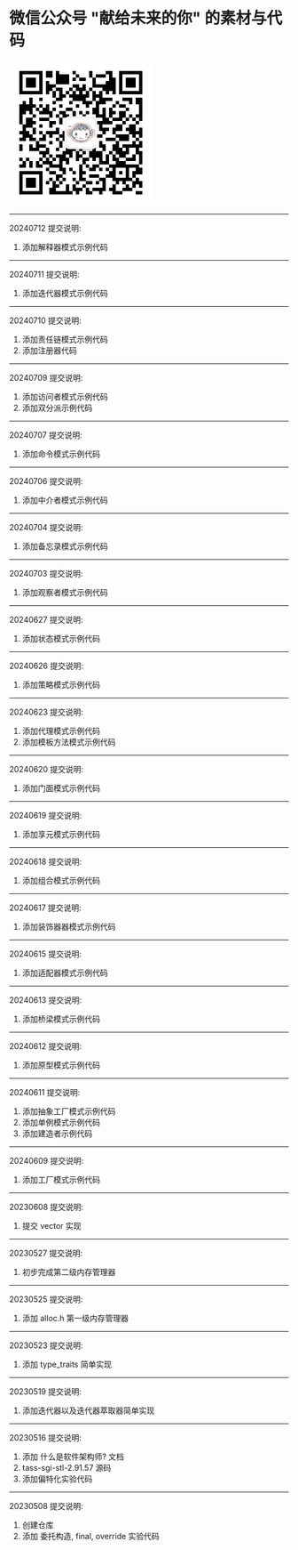 # 微信公众号 "献给未来的你" 的素材与代码  
<img src="material/qrcode_.jpg"> 


---
20240712 提交说明:  
1. 添加解释器模式示例代码    

---
20240711 提交说明:  
1. 添加迭代器模式示例代码    

---
20240710 提交说明:  
1. 添加责任链模式示例代码    
2. 添加注册器代码

---
20240709 提交说明:  
1. 添加访问者模式示例代码    
2. 添加双分派示例代码

---
20240707 提交说明:  
1. 添加命令模式示例代码    

---
20240706 提交说明:  
1. 添加中介者模式示例代码    

---
20240704 提交说明:  
1. 添加备忘录模式示例代码    
  
---
20240703 提交说明:  
1. 添加观察者模式示例代码    

---
20240627 提交说明:  
1. 添加状态模式示例代码    

---
20240626 提交说明:  
1. 添加策略模式示例代码    

---
20240623 提交说明:  
1. 添加代理模式示例代码    
2. 添加模板方法模式示例代码    

---
20240620 提交说明:  
1. 添加门面模式示例代码    

---
20240619 提交说明:  
1. 添加享元模式示例代码    

---
20240618 提交说明:  
1. 添加组合模式示例代码    

---
20240617 提交说明:  
1. 添加装饰器器模式示例代码    

---
20240615 提交说明:  
1. 添加适配器模式示例代码    

---
20240613 提交说明:  
1. 添加桥梁模式示例代码    

---
20240612 提交说明:  
1. 添加原型模式示例代码    

---
20240611 提交说明:  
1. 添加抽象工厂模式示例代码    
2. 添加单例模式示例代码  
3. 添加建造者示例代码  

---
20240609 提交说明:  
1. 添加工厂模式示例代码    

---
20230608 提交说明:  
1. 提交 vector 实现

---
20230527 提交说明:  
1. 初步完成第二级内存管理器

---
20230525 提交说明:  
1. 添加 alloc.h 第一级内存管理器

---
20230523 提交说明:  
1. 添加 type_traits 简单实现  

---
20230519 提交说明:  
1. 添加迭代器以及迭代器萃取器简单实现

---
20230516 提交说明:  
1. 添加 什么是软件架构师? 文档
2. tass-sgi-stl-2.91.57 源码  
3. 添加偏特化实验代码

---
20230508 提交说明:  
1. 创建仓库  
2. 添加 委托构造, final, override 实验代码